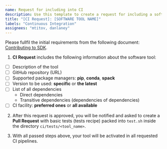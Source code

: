```yaml
---
name: Request for including into CI
description: Use this template to create a request for including a software tool into CI pipelines per facility.
title: "[CI Request]: [SOFTWARE TOOL NAME]"
labels: "Continuous Integration"
assignees: "mtitov, danlaney"
---
```


Please fullfil the initial requirements from the following document: 
[Contributing to SDK](https://exaworkssdk.readthedocs.io/en/latest/contribute.html).

1. **CI Request** includes the following information about the software tool:

- [ ] Description of the tool
- [ ] GitHub repository (URL)
- [ ] Supported package managers: **pip**, **conda**, **spack**
- [ ] Version to be used: **specific** or **the latest**
- [ ] List of all dependencies
  - Direct dependencies
  - Transitive dependencies (dependencies of dependencies)
- [ ] CI facility: **preferred ones** or **all available** 

2. After this request is approved, you will be notified and asked to create
   a **Pull Request** with basic tests (tests recipe) packed into `test.sh` inside
   the directory `ci/tests/<tool_name>`.

3. With all passed steps above, your tool will be activated in all requested
   CI pipelines.

